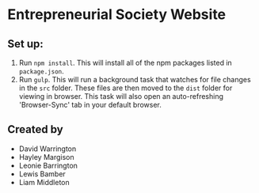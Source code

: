 # Entrepreneurial Society Website

## Set up:

1. Run `npm install`. This will install all of the npm packages listed in `package.json`.
2. Run `gulp`. This will run a background task that watches for file changes in the `src` folder. These files are then moved to the `dist` folder for viewing in browser. This task will also open an auto-refreshing 'Browser-Sync' tab in your default browser.

## Created by

* David Warrington
* Hayley Margison
* Leonie Barrington
* Lewis Bamber
* Liam Middleton
